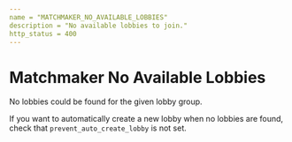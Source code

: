 ```yaml
---
name = "MATCHMAKER_NO_AVAILABLE_LOBBIES"
description = "No available lobbies to join."
http_status = 400
---
```


# Matchmaker No Available Lobbies

No lobbies could be found for the given lobby group.

If you want to automatically create a new lobby when no lobbies are found, check that
`prevent_auto_create_lobby` is not set.
